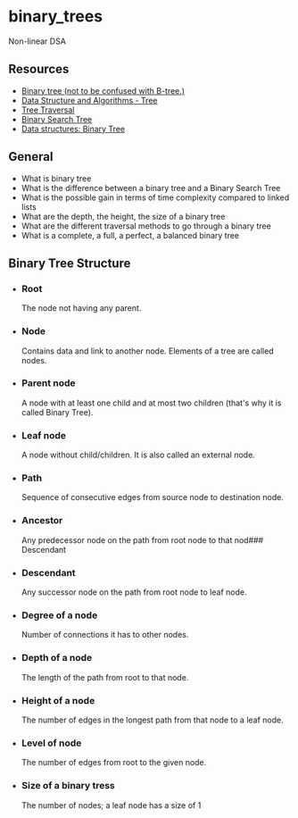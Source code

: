 # binary_trees
Non-linear DSA

## Resources
- [Binary tree (not to be confused with B-tree.)](https://alx-intranet.hbtn.io/rltoken/1F2x42-8vUbOmU4L1C1KMg)
- [Data Structure and Algorithms - Tree](https://alx-intranet.hbtn.io/rltoken/QmcTMCkQyrgMjrqoWxYdhw)
- [Tree Traversal](https://alx-intranet.hbtn.io/rltoken/nMxoYQdZR_guroan8JeqBQ)
- [Binary Search Tree](https://alx-intranet.hbtn.io/rltoken/qO5dBlMnYJzbaWG3xVpcnQ)
- [Data structures: Binary Tree](https://alx-intranet.hbtn.io/rltoken/BeyJ2gjlE7_djwRiDyeHig)

## General
* What is binary tree
* What is the difference between a binary tree and a Binary Search Tree
* What is the possible gain in terms of time complexity compared to linked lists
* What are the depth, the height, the size of a binary tree
* What are the different traversal methods to go through a binary tree
* What is a complete, a full, a perfect, a balanced binary tree

## Binary Tree Structure
* <h3>Root</h3> The node not having any parent.
* <h3>Node</h3> Contains data and link to another node. Elements of a tree are called nodes.
* <h3>Parent node</h3> A node with at least one child and at most two children (that's why it is called Binary Tree).
* <h3>Leaf node</h3> A node without child/children. It is also called an external node.
* <h3>Path</h3> Sequence of consecutive edges from source node to destination node.
* <h3>Ancestor</h3> Any predecessor node on the path from root node to that nod### Descendant
* <h3>Descendant</h3> Any successor node on the path from root node to leaf node.
* <h3>Degree of a node</h3> Number of connections it has to other nodes.
* <h3>Depth of a node</h3> The length of the path from root to that node.
* <h3>Height of a node</h3> The number of edges in the longest path from that node to a leaf node.
* <h3>Level of node</h3> The number of edges from root to the given node.
* <h3>Size of a binary tress</h3> The number of nodes; a leaf node has a size of 1